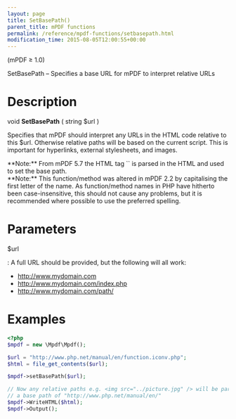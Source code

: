 ```yaml
---
layout: page
title: SetBasePath()
parent_title: mPDF functions
permalink: /reference/mpdf-functions/setbasepath.html
modification_time: 2015-08-05T12:00:55+00:00
---
```


(mPDF &ge; 1.0)

SetBasePath – Specifies a base URL for mPDF to interpret relative URLs

# Description

void **SetBasePath** ( string <span class="parameter">$url</span> )

Specifies that mPDF should interpret any URLs in the HTML code relative to this <span class="parameter">$url</span>.
Otherwise relative paths will be based on the current script. This is important for hyperlinks, external stylesheets,
and images.

<div class="alert alert-info" role="alert" markdown="1">
  **Note:** From mPDF 5.7 the HTML tag `<base href="">` is parsed in the HTML and used to set the base path.
</div>

<div class="alert alert-info" role="alert" markdown="1">
  **Note:** This function/method was altered in mPDF 2.2 by capitalising the first letter of the name.
  As function/method names in PHP have hitherto been case-insensitive, this should not cause any problems, but it is
  recommended where possible to use the preferred spelling.
</div>

# Parameters

<span class="parameter">$url</span>

: A full URL should be provided, but the following will all work:

  * http://www.mydomain.com
  * http://www.mydomain.com/index.php
  * http://www.mydomain.com/path/

# Examples

```php
<?php
$mpdf = new \Mpdf\Mpdf();

$url = "http://www.php.net/manual/en/function.iconv.php";
$html = file_get_contents($url);

$mpdf->setBasePath($url);

// Now any relative paths e.g. <img src="../picture.jpg" /> will be parsed relative to
// a base path of "http://www.php.net/manual/en/"
$mpdf->WriteHTML($html);
$mpdf->Output();

```
